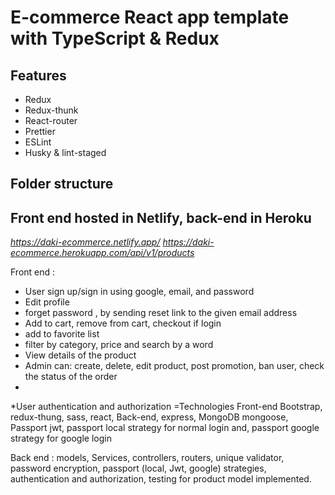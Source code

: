 # E-commerce React app template with TypeScript & Redux 


## Features
* Redux
* Redux-thunk
* React-router
* Prettier
* ESLint
* Husky & lint-staged

## Folder structure

## Front end hosted in Netlify, back-end in Heroku 

_https://daki-ecommerce.netlify.app/_
_https://daki-ecommerce.herokuapp.com/api/v1/products_

Front end : 
* User sign up/sign in  using google, email, and password 
* Edit profile 
* forget password , by sending reset link to the given email address
* Add to cart, remove from cart, checkout if login 
* add to favorite list 
* filter by category, price and search by a word
* View details of the product 
* Admin can: 
  create, delete, edit product, post promotion, ban user, check the status of the order 
*
*User authentication and authorization 
=Technologies
Front-end Bootstrap, redux-thung, sass, react, 
Back-end, express, MongoDB mongoose, 
Passport jwt, passport local strategy for normal login and, passport google strategy for google login 

Back end : 
models, Services, controllers, routers, unique validator, password encryption, passport (local, Jwt, google) strategies, authentication and authorization, testing for product model implemented.
